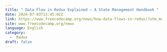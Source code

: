 ```yaml
---
title: " Data Flow in Redux Explained – A State Management Handbook "
date: 2024-07-03T13:45:02Z
link: https://www.freecodecamp.org/news/how-data-flows-in-redux/?utm_medium=RSS&utm_source=news.12bit.vn
site: www.freecodecamp.org/news
language: English
category:
  -  Redux 
draft: false
---
```

